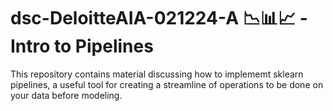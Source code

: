 # dsc-DeloitteAIA-021224-A 📉📊📈 -  Intro to Pipelines 

This repository contains material discussing how to implememt sklearn pipelines, a useful tool for creating a streamline of operations to be done on your data before modeling.

